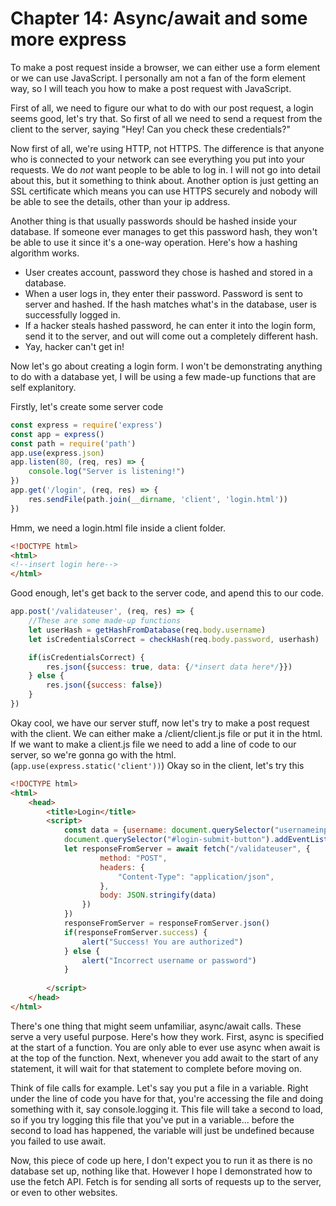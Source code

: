 # Chapter 14: Async/await and some more express
To make a post request inside a browser, we can either use a form element or we can use JavaScript. I personally am not a fan of the form element way, so I will teach you how to make a post request with JavaScript.

First of all, we need to figure our what to do with our post request, a login seems good, let's try that. So first of all we need to send a request from the client to the server, saying "Hey! Can you check these credentials?"

Now first of all, we're using HTTP, not HTTPS. The difference is that anyone who is connected to your network can see everything you put into your requests. We do *not* want people to be able to log in. I will not go into detail about this, but it something to think about. Another option is just getting an SSL certificate which means you can use HTTPS securely and nobody will be able to see the details, other than your ip address.

Another thing is that usually passwords should be hashed inside your database. If someone ever manages to get this password hash, they won't be able to use it since it's a one-way operation. Here's how a hashing algorithm works.

- User creates account, password they chose is hashed and stored in a database.
- When a user logs in, they enter their password. Password is sent to server and hashed. If the hash matches what's in the database, user is successfully logged in.
- If a hacker steals hashed password, he can enter it into the login form, send it to the server, and out will come out a completely different hash.
- Yay, hacker can't get in!

Now let's go about creating a login form. I won't be demonstrating anything to do with a database yet, I will be using a few made-up functions that are self explanitory.

Firstly, let's create some server code
```js
const express = require('express')
const app = express()
const path = require('path')
app.use(express.json)
app.listen(80, (req, res) => {
    console.log("Server is listening!")
})
app.get('/login', (req, res) => {
    res.sendFile(path.join(__dirname, 'client', 'login.html'))
})
```
Hmm, we need a login.html file inside a client folder.
```html
<!DOCTYPE html>
<html>
<!--insert login here-->
</html>
```
Good enough, let's get back to the server code, and apend this to our code.
```js
app.post('/validateuser', (req, res) => {
    //These are some made-up functions
    let userHash = getHashFromDatabase(req.body.username)
    let isCredentialsCorrect = checkHash(req.body.password, userhash)

    if(isCredentialsCorrect) {
        res.json({success: true, data: {/*insert data here*/}})
    } else {
        res.json({success: false})
    }
})
```
Okay cool, we have our server stuff, now let's try to make a post request with the client. We can either make a /client/client.js file or put it in the html.
If we want to make a client.js file we need to add a line of code to our server, so we're gonna go with the html.
(`app.use(express.static('client'))`)
Okay so in the client, let's try this
```html
<!DOCTYPE html>
<html>
    <head>
        <title>Login</title>
        <script>
            const data = {username: document.querySelector("usernameinput").value, password: document.querySelector("#passwordinput").value}
            document.querySelector("#login-submit-button").addEventListener('click', async () => {
            let responseFromServer = await fetch("/validateuser", {
                    method: "POST",
                    headers: {
                        "Content-Type": "application/json",
                    },
                    body: JSON.stringify(data)
                })
            })
            responseFromServer = responseFromServer.json()
            if(responseFromServer.success) {
                alert("Success! You are authorized")
            } else {
                alert("Incorrect username or password")
            }
            
        </script>
    </head>
</html>
```
There's one thing that might seem unfamiliar, async/await calls. These serve a very useful purpose. Here's how they work.
First, async is specified at the start of a function. You are only able to ever use async when await is at the top of the function.
Next, whenever you add await to the start of any statement, it will wait for that statement to complete before moving on.

Think of file calls for example. Let's say you put a file in a variable. Right under the line of code you have for that, you're accessing the file and doing something with it, say console.logging it. This file will take a second to load, so if you try logging this file that you've put in a variable... before the second to load has happened, the variable will just be undefined because you failed to use await.

Now, this piece of code up here, I don't expect you to run it as there is no database set up, nothing like that. However I hope I demonstrated how to use the fetch API. Fetch is for sending all sorts of requests up to the server, or even to other websites.